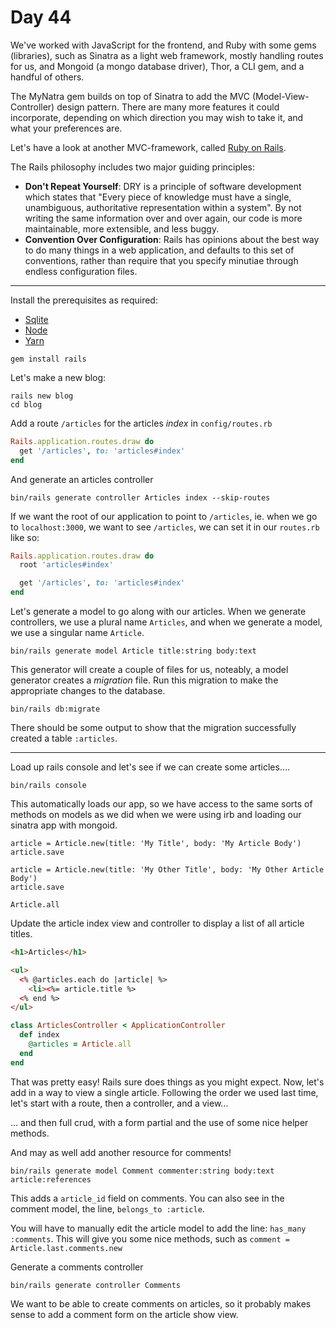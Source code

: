 # Day 44  
  
We've worked with JavaScript for the frontend, and Ruby with some gems (libraries), such as Sinatra as a light web framework, mostly handling routes for us, and Mongoid (a mongo database driver), Thor, a CLI gem, and a handful of others.  
  
The MyNatra gem builds on top of Sinatra to add the MVC (Model-View-Controller) design pattern. There are many more features it could incorporate, depending on which direction you may wish to take it, and what your preferences are.  
  
Let's have a look at another MVC-framework, called [Ruby on Rails](https://guides.rubyonrails.org/getting_started.html).  

The Rails philosophy includes two major guiding principles:
  
  * **Don't Repeat Yourself**: DRY is a principle of software development which states that "Every piece of knowledge must have a single, unambiguous, authoritative representation within a system". By not writing the same information over and over again, our code is more maintainable, more extensible, and less buggy.
  * **Convention Over Configuration**: Rails has opinions about the best way to do many things in a web application, and defaults to this set of conventions, rather than require that you specify minutiae through endless configuration files.
  
---

Install the prerequisites as required: 
  * [Sqlite](https://www.sqlite.org/index.html)
  * [Node](https://nodejs.org/en/download/)
  * [Yarn](https://classic.yarnpkg.com/en/docs/install)
  
```
gem install rails
```

Let's make a new blog:

```
rails new blog
cd blog
```

Add a route `/articles` for the articles _index_ in `config/routes.rb`  
```ruby
Rails.application.routes.draw do
  get '/articles', to: 'articles#index'
end

```

And generate an articles controller  
```
bin/rails generate controller Articles index --skip-routes
```

If we want the root of our application to point to `/articles`, ie. when we go to `localhost:3000`, we want to see `/articles`, we can set it in our `routes.rb` like so:

```ruby
Rails.application.routes.draw do
  root 'articles#index'

  get '/articles', to: 'articles#index'
end

```

Let's generate a model to go along with our articles. When we generate controllers, we use a plural name `Articles`, and when we generate a model, we use a singular name `Article`.  
  
```
bin/rails generate model Article title:string body:text
```

This generator will create a couple of files for us, noteably, a model generator creates a _migration_ file. Run this migration to make the appropriate changes to the database.  
  
```
bin/rails db:migrate
```  

There should be some output to show that the migration successfully created a table `:articles`.   
  
---   

Load up rails console and let's see if we can create some articles.... 

```
bin/rails console
```

This automatically loads our app, so we have access to the same sorts of methods on models as we did when we were using irb and loading our sinatra app with mongoid.  
  
```
article = Article.new(title: 'My Title', body: 'My Article Body')
article.save

article = Article.new(title: 'My Other Title', body: 'My Other Article Body')
article.save

Article.all
```  
  
Update the article index view and controller to display a list of all article titles.  
  
```html
<h1>Articles</h1>

<ul>
  <% @articles.each do |article| %>
    <li><%= article.title %>
  <% end %>
</ul>

```

```ruby
class ArticlesController < ApplicationController
  def index
    @articles = Article.all
  end
end
```

That was pretty easy! Rails sure does things as you might expect. Now, let's add in a way to view a single article. Following the order we used last time, let's start with a route, then a controller, and a view...   
   
... and then full crud, with a form partial and the use of some nice helper methods.  
  
And may as well add another resource for comments!  
  
```
bin/rails generate model Comment commenter:string body:text article:references
```

This adds a `article_id` field on comments. You can also see in the comment model, the line, `belongs_to :article`.  
  
You will have to manually edit the article model to add the line: `has_many :comments`. This will give you some nice methods, such as `comment = Article.last.comments.new`  
  
Generate a comments controller  
```
bin/rails generate controller Comments
```

We want to be able to create comments on articles, so it probably makes sense to add a comment form on the article show view.  
  


